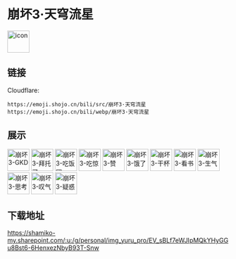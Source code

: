 # 崩坏3·天穹流星
<img src="https://emoji.shojo.cn/bili/src/崩坏3·天穹流星/icon.png" width="50" height="50" alt="icon">

## 链接
Cloudflare:
```
https://emoji.shojo.cn/bili/src/崩坏3·天穹流星
https://emoji.shojo.cn/bili/webp/崩坏3·天穹流星
```
## 展示
<img src="https://emoji.shojo.cn/bili/src/崩坏3·天穹流星/崩坏3-GKD.png" width="50" height="50" alt="崩坏3-GKD">
<img src="https://emoji.shojo.cn/bili/src/崩坏3·天穹流星/崩坏3-拜托了.png" width="50" height="50" alt="崩坏3-拜托了">
<img src="https://emoji.shojo.cn/bili/src/崩坏3·天穹流星/崩坏3-吃饭团.png" width="50" height="50" alt="崩坏3-吃饭团">
<img src="https://emoji.shojo.cn/bili/src/崩坏3·天穹流星/崩坏3-吃惊.png" width="50" height="50" alt="崩坏3-吃惊">
<img src="https://emoji.shojo.cn/bili/src/崩坏3·天穹流星/崩坏3-赞.png" width="50" height="50" alt="崩坏3-赞">
<img src="https://emoji.shojo.cn/bili/src/崩坏3·天穹流星/崩坏3-饿了.png" width="50" height="50" alt="崩坏3-饿了">
<img src="https://emoji.shojo.cn/bili/src/崩坏3·天穹流星/崩坏3-干杯.png" width="50" height="50" alt="崩坏3-干杯">
<img src="https://emoji.shojo.cn/bili/src/崩坏3·天穹流星/崩坏3-看书.png" width="50" height="50" alt="崩坏3-看书">
<img src="https://emoji.shojo.cn/bili/src/崩坏3·天穹流星/崩坏3-生气.png" width="50" height="50" alt="崩坏3-生气">
<img src="https://emoji.shojo.cn/bili/src/崩坏3·天穹流星/崩坏3-思考.png" width="50" height="50" alt="崩坏3-思考">
<img src="https://emoji.shojo.cn/bili/src/崩坏3·天穹流星/崩坏3-叹气.png" width="50" height="50" alt="崩坏3-叹气">
<img src="https://emoji.shojo.cn/bili/src/崩坏3·天穹流星/崩坏3-疑惑.png" width="50" height="50" alt="崩坏3-疑惑">

## 下载地址

https://shamiko-my.sharepoint.com/:u:/g/personal/img_yuru_pro/EV_sBLf7eWJIpMQkYHyGGu8Bst6-6HenxezNbyB93T-Snw